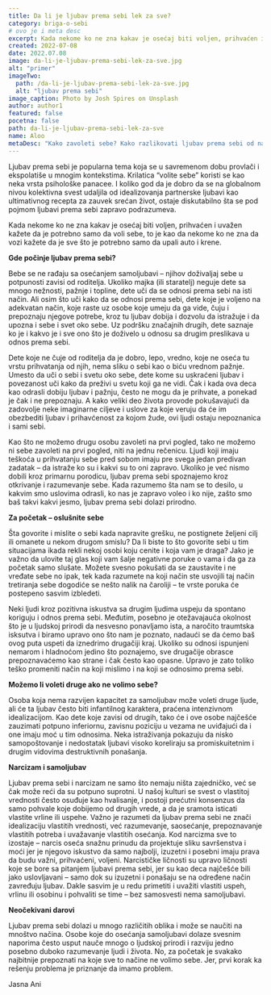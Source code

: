 ```yaml
---
title: Da li je ljubav prema sebi lek za sve?
category: briga-o-sebi
# ovo je i meta desc
excerpt: Kada nekome ko ne zna kakav je osećaj biti voljen, prihvaćen i uvažen kažete da je potrebno samo da voli sebe, to je kao da nekome ko ne zna da vozi kažete da je sve što je potrebno samo da upali auto i krene.
created: 2022-07-08
date: 2022.07.08
image: da-li-je-ljubav-prema-sebi-lek-za-sve.jpg
alt: "primer"
imageTwo:
  path: /da-li-je-ljubav-prema-sebi-lek-za-sve.jpg
  alt: "ljubav prema sebi"
image_caption: Photo by Josh Spires on Unsplash
author: author1
featured: false
pocetna: false
path: da-li-je-ljubav-prema-sebi-lek-za-sve
name: Aloo
metaDesc: "Kako zavoleti sebe? Kako razlikovati ljubav prema sebi od narcizma? Upoznajte sebe i doživite ljubav prema sebi. Neke od odgovora naći ćete u ovom tekstu."
---
```


Ljubav prema sebi je popularna tema koja se u savremenom dobu provlači i ekspolatiše u mnogim kontekstima. Krilatica “volite sebe” koristi se kao neka vrsta psihološke panacee. I koliko god da je dobro da se na globalnom nivou kolektivna svest udaljila od idealizovanja partnerske ljubavi kao  ultimativnog recepta za zauvek srećan život, ostaje diskutabilno šta se pod pojmom ljubavi prema sebi zapravo podrazumeva.

Kada nekome ko ne zna kakav je osećaj biti voljen, prihvaćen i uvažen kažete da je potrebno samo da voli sebe, to je kao da nekome ko ne zna da vozi kažete da je sve što je potrebno samo da upali auto i krene.

**Gde počinje ljubav prema sebi?**

Bebe se ne rađaju sa osećanjem samoljubavi – njihov doživaljaj sebe u potpunosti zavisi od roditelja. Ukoliko majka (ili staratelj) neguje dete sa mnogo nežnosti, pažnje i topline, dete uči da se odnosi prema sebi na isti način. Ali osim što uči kako da se odnosi prema sebi, dete koje je voljeno na adekvatan način, koje raste uz osobe koje umeju da ga vide, čuju i prepoznaju njegove potrebe, kroz tu ljubav dobija i dozvolu da istražuje i da upozna i sebe i svet oko sebe. Uz podršku značajnih drugih, dete saznaje ko je i kakvo je i sve ono što je doživelo u odnosu sa drugim preslikava u odnos prema sebi. 

Dete koje ne čuje od roditelja da je dobro, lepo, vredno, koje ne oseća tu vrstu prihvatanja od njih, nema sliku o sebi kao o biću vrednom pažnje. Umesto da uči o sebi i svetu oko sebe, dete kome su uskraćeni ljubav i povezanost uči kako da preživi u svetu koji ga ne vidi. Čak i kada ova deca kao odrasli dobiju ljubav i pažnju, često ne mogu da je prihvate, a ponekad je čak i ne prepoznaju. A kako veliki deo života provode pokušavajući da zadovolje neke imaginarne ciljeve i uslove za koje veruju da će im obezbediti ljubav i prihavćenost za kojom žude, ovi ljudi ostaju nepoznanica i sami sebi. 

Kao što ne možemo drugu osobu zavoleti na prvi pogled, tako ne možemo ni sebe zavoleti na prvi pogled, niti na jednu rečenicu. Ljudi koji imaju teškoća u prihvatanju sebe pred sobom imaju pre svega jedan predivan zadatak – da istraže ko su i kakvi su to oni zapravo. Ukoliko je već nismo dobili kroz primarnu porodicu, ljubav prema sebi spoznajemo kroz otkrivanje i razumevanje sebe. Kada razumemo šta nam se to desilo, u kakvim smo uslovima odrasli, ko nas je zapravo voleo i ko nije, zašto smo baš takvi kakvi jesmo, ljubav prema sebi dolazi prirodno.

**Za početak – oslušnite sebe**

Šta govorite i mislite o sebi kada napravite grešku, ne postignete željeni cilj ili omanete u nekom drugom smislu? Da li biste to što govorite sebi u tim situacijama ikada rekli nekoj osobi koju cenite i koja vam je draga? Jako je važno da ulovite taj glas koji vam šalje negativne poruke o vama i da ga za početak samo slušate. Možete svesno pokušati da se zaustavite i ne vređate sebe no ipak, tek kada razumete na koji način ste usvojili taj način tretiranja sebe dogodiće se nešto nalik na čaroliji – te vrste poruka će postepeno sasvim izbledeti. 

Neki ljudi kroz pozitivna iskustva sa drugim ljudima uspeju da spontano koriguju i odnos prema sebi. Međutim, posebno je otežavajauća okolnost što je u ljudskoj prirodi da nesvesno ponavljamo ista, a naročito traumtska isksutva i biramo upravo ono što nam je poznato, nadaući se da ćemo baš ovog puta uspeti da iznedrimo drugačiji kraj. Ukoliko su odnosi ispunjeni nemarom i hladnoćom jedino što poznajemo, sve drugačije obrasce prepoznavaćemo kao strane i čak često kao opasne. Upravo je zato toliko teško promeniti način na koji mislimo i na koji se odnosimo prema sebi. 

**Možemo li voleti druge ako ne volimo sebe?**

Osoba koja nema razvijen kapacitet za samoljubav može voleti druge ljude, ali će ta ljubav često biti infantilnog karaktera, praćena intenzivnom idealizacijom. Kao dete koje zavisi od drugih, tako će i ove osobe najčešće zauzimati potpuno inferiornu, zavisnu poziciju u vezama ne uviđajući da i one imaju moć u tim odnosima. Neka istraživanja pokazuju da nisko samopoštovanje i nedostatak ljubavi visoko koreliraju sa promiskuitetnim i drugim vidovima destruktivnih ponašanja.  

**Narcizam i samoljubav**

Ljubav prema sebi i narcizam ne samo što nemaju ništa zajedničko, već se čak može reći da su potpuno suprotni. U našoj kulturi se svest o vlastitoj vrednosti često osuđuje kao hvalisanje, i postoji prećutni konsenzus da samo pohvale koje dobijemo od drugih vrede, a da je sramota isticati vlastite vrline ili uspehe. Važno je razumeti da ljubav prema sebi ne znači idealizaciju vlastitih vrednosti, već razumevanje, saosećanje, prepoznavanje vlastitih potreba i uvažavanje vlastitih osećanja. Kod narcizma sve to izostaje – narcis oseća snažnu prinudu da projektuje sliku savršenstva i moći jer je njegovo iskustvo da samo najbolji, izuzetni i posebni imaju prava da budu važni, prihvaćeni, voljeni. Narcističke ličnosti su upravo ličnosti koje se bore sa pitanjem ljubavi prema sebi, jer su kao deca najčešće bili jako uslovljavani – samo dok su izuzetni i ponašaju se na određene način zavređuju ljubav. Dakle sasvim je u redu primetiti i uvažiti vlastiti uspeh, vrlinu ili osobinu i pohvaliti se time –  bez samosvesti nema samoljubavi. 

**Neočekivani darovi**

Ljubav prema sebi dolazi u mnogo različitih oblika i može se naučiti na mnoštvo načina. Osobe koje do osećanja samoljubavi dolaze svesnim naporima često usput nauče mnogo o ljudskoj prirodi i razviju jedno posebno duboko razumevanje ljudi i života. No, za početak je svakako najbitnije prepoznati na koje sve to načine ne volimo sebe. Jer, prvi korak ka rešenju problema je priznanje da imamo problem.

Jasna Ani

